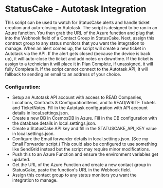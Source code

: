 
# StatusCake - Autotask Integration

This script can be used to watch for StatusCake alerts and handle ticket creation and auto-closing in Autotask. The script is designed to be ran in an Azure function. You then grab the URL of the Azure function and plug that into the Webhook field of a Contact Group in StatusCake. Next, assign this contract group to any status monitors that you want the integration to manage. When an alert comes up, the script will create a new ticket in Autotask via the API. If the alert gets closed (because the device is back up), it will auto-close the ticket and add notes on downtime. If the ticket is assign to a technician it will place it in Plan Complete, if unassigned, it will fully Complete it. If the script cannot connect to the Autotask API, it will fallback to sending an email to an address of your choice.

### Configuration:
- Setup an Autotask API account with access to READ Companies, Locations, Contracts & ConfigurationItems, and to READ/WRITE Tickets and TicketNotes. Fill in the Autotask configuration with API account details in local.settings.json.
- Create a new DB in CosmosDB in Azure. Fill in the DB configuration with the database details in local.settings.json.
- Create a StatusCake API key and fill in the STATUSCAKE_API_KEY value in local.settings.json.
- Configure the Email forwarder details in local.settings.json. (See my Email Forwarder script.) This could also be configured to use something like SendGrid instead but the script may require minor modifications.
- Push this to an Azure Function and ensure the environment variables get updated.
- Get the URL of the Azure Function and create a new contact group in StatusCake, paste the function's URL in the Webhook field.
- Assign this contact group to any status monitors you want the integration to manage.